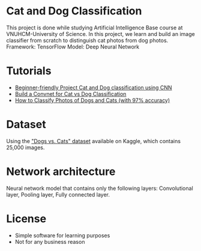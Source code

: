 # Cat and Dog Classification
 This project is done while studying Artificial Intelligence Base course at VNUHCM-University of Science. In this project, we learn and build an image classifier from scratch to distinguish cat photos from dog photos.
 Framework: TensorFlow
 Model: Deep Neural Network

# Tutorials
- [Beginner-friendly Project Cat and Dog classification using CNN](https://www.analyticsvidhya.com/blog/2021/06/beginner-friendly-project-cat-and-dog-classification-using-cnn/)
- [Build a Convnet for Cat vs Dog Classification](https://developers.google.com/machine-learning/practica/image-classification/exercise-1)
- [How to Classify Photos of Dogs and Cats (with 97% accuracy)](https://machinelearningmastery.com/how-to-develop-a-convolutional-neural-network-to-classify-photos-of-dogs-and-cats/)

# Dataset
 Using the ["Dogs vs. Cats" dataset](https://www.kaggle.com/c/dogs-vs-cats/data) available on Kaggle, which contains 25,000 images.
 
# Network architecture
Neural network model that contains only the following layers: Convolutional layer, Pooling layer, Fully connected layer.

# License
- Simple software for learning purposes
- Not for any business reason
